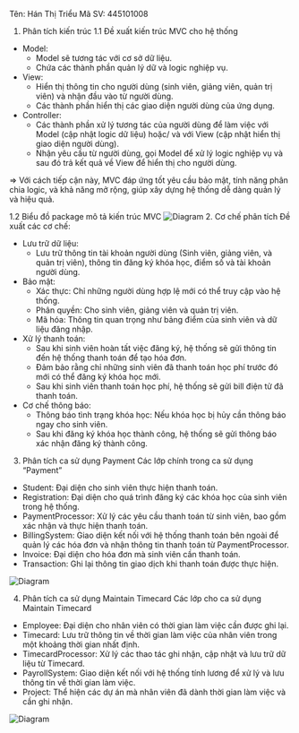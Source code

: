 Tên: Hán Thị Triểu
Mã SV: 445101008

1. Phân tích kiến trúc
1.1 Đề xuất kiến trúc MVC cho hệ thống
- Model:
  + Model sẽ tương tác với cơ sở dữ liệu.
  + Chứa các thành phần quản lý dữ và logic nghiệp vụ.
- View:
  + Hiển thị thông tin cho người dùng (sinh viên, giảng viên, quản trị viên) và nhận đầu vào từ người dùng.
  + Các thành phần hiển thị các giao diện người dùng của ứng dụng.
- Controller:
  + Các thành phần xử lý tương tác của người dùng để làm việc với Model (cập nhật logic dữ liệu) hoặc/ và với View (cập nhật hiển thị giao diện người dùng).
  + Nhận yêu cầu từ người dùng, gọi Model để xử lý logic nghiệp vụ và sau đó trả kết quả về View để hiển thị cho người dùng.
  
=> Với cách tiếp cận này, MVC đáp ứng tốt yêu cầu bảo mật, tính năng phân chia logic, và khả năng mở rộng, giúp xây dựng hệ thống dễ dàng quản lý và hiệu quả.

1.2 Biểu đồ package mô tả kiến trúc MVC
![Diagram](https://www.planttext.com/api/plantuml/png/V9D1JiCm44NtFaKkq2jK5UscKe6AIkodpZXOk1vaJuGgr9Enu4XS0SUj4iTsoNB-r_ZzcSdlzy_ACpZkJqPyW7o73firMNPa3BhcIpJXamQyRrwmqvuTi2OxMHB3tf52xybLrGFtBLgkQZlgTBtdWpP6soxHBc84VQGMpOpnzaWDAgcjgNSUYyApKkZ2OtSobrI7isSyRIsZKo3JXZliG9utm704ZvCZWN_L-3bZZqFO1wdCim7_TYHmRIrOJRm6sbf5MSCdOgsqZ86Y58YIVIyMo-jKy-90AqInmwWLa9L3YCOAShRvQ9i6KJ-vQCeI_kCi8eiSEDZ6ooaP1tMwelcxWtQxfdl2U5LYXROT_hC_0000__y30000)
2. Cơ chế phân tích
Đề xuất các cơ chế:
- Lưu trữ dữ liệu:
  + Lưu trữ thông tin tài khoản người dùng (Sinh viên, giảng viên, và quản trị viên), thông tin đăng ký khóa học, điểm số và tài khoản người dùng.
- Bảo mật:
  + Xác thực: Chỉ những người dùng hợp lệ mới có thể truy cập vào hệ thống.
  + Phân quyền: Cho sinh viên, giảng viên và quản trị viên.
  + Mã hóa: Thông tin quan trọng như bảng điểm của sinh viên và dữ liệu đăng nhập.
- Xử lý thanh toán:
  + Sau khi sinh viên hoàn tất việc đăng ký, hệ thống sẽ gửi thông tin đến hệ thống thanh toán để tạo hóa đơn.
  + Đảm bảo rằng chỉ những sinh viên đã thanh toán học phí trước đó mới có thể đăng ký khóa học mới.
  + Sau khi sinh viên thanh toán học phí, hệ thống sẽ gửi bill điện tử đã thanh toán.
- Cơ chế thông báo:
  + Thông báo tình trạng khóa học: Nếu khóa học bị hủy cần thông báo ngay cho sinh viên.
  + Sau khi đăng ký khóa học thành công, hệ thống sẽ gửi thông báo xác nhận đăng ký thành công.

3. Phân tích ca sử dụng Payment
Các lớp chính trong ca sử dụng “Payment”
- Student: Đại diện cho sinh viên thực hiện thanh toán.
- Registration: Đại diện cho quá trình đăng ký các khóa học của sinh viên trong hệ thống.
- PaymentProcessor: Xử lý các yêu cầu thanh toán từ sinh viên, bao gồm xác nhận và thực hiện thanh toán.
- BillingSystem: Giao diện kết nối với hệ thống thanh toán bên ngoài để quản lý các hóa đơn và nhận thông tin thanh toán từ PaymentProcessor.
- Invoice: Đại diện cho hóa đơn mà sinh viên cần thanh toán.
- Transaction: Ghi lại thông tin giao dịch khi thanh toán được thực hiện.

![Diagram](https://www.planttext.com/api/plantuml/png/Z991JiCm44NtEOMNxO8BH0WL24YLM5I42pZsABBasCKp1Yh4oLXm9Ax0975CqdPHBopvU_JV-7j-ltysI39Gx6nHA2iHHKrHWoFnMGXULmB7yxOg-IeOroRToGwEf4PQwHIhbO-DXK4L8i1h1AITF7JiirgNuiqRNNnDm6Te3LAGPBpBr30JJz3Anu3mn0MbwFVh-q6uIK0bhOfM4Zm2OCzBxMHYQcKNl0947pALWGwbEWlbd2ZYGXHYFrfCRvETZuucu3eNP_ATiPQ5-e04NSOsetg4pEuF7mJ1INinPUiuOGNPtupdaoSjZPAe8rIS7QkyfqPQeDkXjeem2tIyZ7lDbVKGpyh1Uxq8wkIxN_uplYXtlMpcRDVza2aVzCnxFcV51fpkH_mF003__mC0)

4. Phân tích ca sử dụng Maintain Timecard
Các lớp cho ca sử dụng Maintain Timecard
- Employee: Đại diện cho nhân viên có thời gian làm việc cần được ghi lại.
- Timecard: Lưu trữ thông tin về thời gian làm việc của nhân viên trong một khoảng thời gian nhất định.
- TimecardProcessor: Xử lý các thao tác ghi nhận, cập nhật và lưu trữ dữ liệu từ Timecard.
- PayrollSystem: Giao diện kết nối với hệ thống tính lương để xử lý và lưu thông tin về thời gian làm việc.
- Project: Thể hiện các dự án mà nhân viên đã dành thời gian làm việc và cần ghi nhận.

![Diagram](https://www.planttext.com/api/plantuml/png/T99D2i8m44RtFSKiTU45kd9HGJSYABYEoL2hIQTCKg689tFXaRo23KtgJp2BGBw1Ds-IFE-FkNM2NMjqbaajh8M5QJHrY73De5ypm12iYXosZgkw38LQ6FoA0Df62OUxog0Kh2RJ72vKgUmMuR4ombq84lYHMhPxuZEg70fg3nf3nNVeetuFJHabiVBeiU6lpN-J3PD4Qub7fIOcFquGA__7suYEIUjjPnsQDt184zpWlVI3Jk8zvADO2cSweNIVdlwSt5p8r-dhz9Igh0FdqtwEjV9Vu0K00F__0m00)
